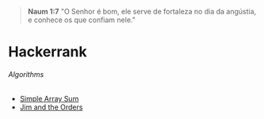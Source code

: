 ﻿> **Naum 1:7** "O Senhor é bom, ele serve de fortaleza no dia da angústia, e conhece os que confiam nele."

# Hackerrank


###### Algorithms

 - [Simple Array Sum](https://www.hackerrank.com/challenges/simple-array-sum/)
 - [Jim and the Orders](https://www.hackerrank.com/challenges/jim-and-the-orders/)

